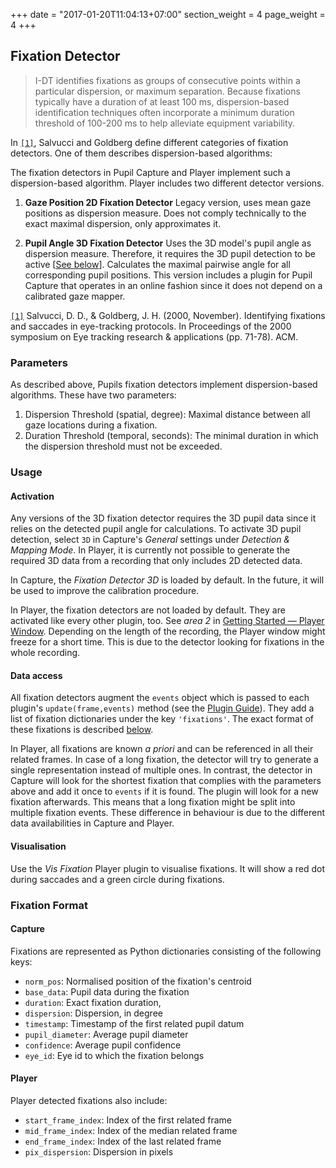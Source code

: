 +++
date = "2017-01-20T11:04:13+07:00"
section_weight = 4
page_weight = 4
+++

## Fixation Detector

> I-DT identifies fixations as groups of consecutive points within a particular dispersion, or maximum separation. Because fixations typically have a duration of at least 100 ms, dispersion-based identification techniques often incorporate a minimum duration threshold of 100-200 ms to help alleviate equipment variability.

In [`[1]`](http://www.gruberpeplab.com/teaching/psych231_fall2013/documents/231_SalvucciGoldberg2000.pdf), Salvucci and Goldberg define different categories of fixation detectors. One of them describes dispersion-based algorithms:

The fixation detectors in Pupil Capture and Player implement such a dispersion-based algorithm. Player includes two different detector versions.

1. **Gaze Position 2D Fixation Detector** Legacy version, uses mean gaze positions as dispersion measure. Does not comply technically to the exact maximal dispersion, only approximates it.

2. **Pupil Angle 3D Fixation Detector** Uses the 3D model's pupil angle as dispersion measure. Therefore, it requires the 3D pupil detection to be active [[See below](#usage)]. Calculates the maximal pairwise angle for all corresponding pupil positions. This version includes a plugin for Pupil Capture that operates in an online fashion since it does not depend on a calibrated gaze mapper.

[`[1]`](http://www.gruberpeplab.com/teaching/psych231_fall2013/documents/231_SalvucciGoldberg2000.pdf) Salvucci, D. D., & Goldberg, J. H. (2000, November). Identifying fixations and saccades in eye-tracking protocols. In Proceedings of the 2000 symposium on Eye tracking research & applications (pp. 71-78). ACM.

### Parameters
As described above, Pupils fixation detectors implement dispersion-based algorithms. These have two parameters:

1. Dispersion Threshold (spatial, degree): Maximal distance between all gaze locations during a fixation. 
2. Duration Threshold (temporal, seconds): The minimal duration in which the dispersion threshold must not be exceeded.

### Usage

#### Activation
Any versions of the 3D fixation detector requires the 3D pupil data since it relies on the detected pupil angle for calculations. To activate 3D pupil detection, select `3D` in Capture's _General_ settings under _Detection & Mapping Mode_. In Player, it is currently not possible to generate the required 3D data from a recording that only includes 2D detected data.

In Capture, the _Fixation Detector 3D_ is loaded by default. In the future, it will be used to improve the calibration procedure.

In Player, the fixation detectors are not loaded by default. They are activated like every other plugin, too. See _area 2_ in [Getting Started — Player Window](#steps-player). Depending on the length of the recording, the Player window might freeze for a short time. This is due to the detector looking for fixations in the whole recording.

#### Data access
All fixation detectors augment the `events` object which is passed to each plugin's `update(frame,events)` method (see the [Plugin Guide](#hacking-plugin)). They add a list of fixation dictionaries under the key `'fixations'`. The exact format of these fixations is described [below](#fixation-format).

In Player, all fixations are known _a priori_ and can be referenced in all their related frames. In case of a long fixation, the detector will try to generate a single representation instead of multiple ones. In contrast, the detector in Capture will look for the shortest fixation that complies with the parameters above and add it once to `events` if it is found. The plugin will look for a new fixation afterwards. This means that a long fixation might be split into multiple fixation events. These difference in behaviour is due to the different data availabilities in Capture and Player.

#### Visualisation
Use the _Vis Fixation_ Player plugin to visualise fixations. It will show a red dot during saccades and a green circle during fixations.

### Fixation Format

#### Capture
Fixations are represented as Python dictionaries consisting of the following keys:

- `norm_pos`: Normalised position of the fixation's centroid
- `base_data`: Pupil data during the fixation
- `duration`: Exact fixation duration,
- `dispersion`: Dispersion, in degree
- `timestamp`: Timestamp of the first related pupil datum
- `pupil_diameter`: Average pupil diameter
- `confidence`: Average pupil confidence
- `eye_id`: Eye id to which the fixation belongs

#### Player
Player detected fixations also include:

- `start_frame_index`: Index of the first related frame
- `mid_frame_index`: Index of the median related frame
- `end_frame_index`: Index of the last related frame
- `pix_dispersion`: Dispersion in pixels